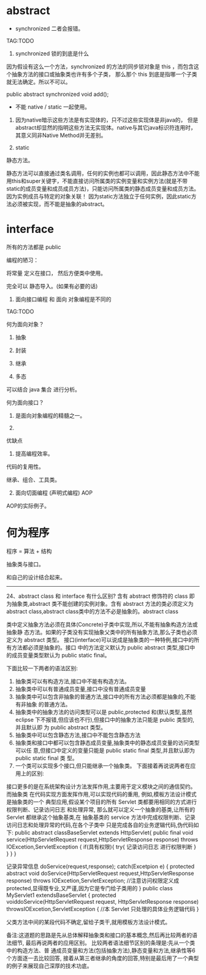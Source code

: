 # abstract


- synchronized 二者会报错。

TAG:TODO

1) synchronized 锁的到底是什么



因为假设有这么一个方法，synchronized 的方法的同步锁对象是 this ，而包含这个抽象方法的接口或抽象类也许有多个子类，
那么那个 this 到底是指哪一个子类就无法确定。所以不可以。


public abstract synchronized void add();

- 不能 native / static 一起使用。

1) 因为native暗示这些方法是有实现体的，只不过这些实现体是非java的，
但是abstract却显然的指明这些方法无实现体。native与其它java标识符连用时，其意义同非Native Method并无差别。

2) static 

静态方法。

静态方法可以直接通过类名调用，任何的实例也都可以调用，因此静态方法中不能用this和super关键字，不能直接访问所属类的实例变量和实例方法(就是不带static的成员变量和成员成员方法)，只能访问所属类的静态成员变量和成员方法。因为实例成员与特定的对象关联！
因为static方法独立于任何实例，因此static方法必须被实现，而不能是抽象的abstract。


# interface 

所有的方法都是 public

编程的陋习：

将常量 定义在接口， 然后方便类中使用。 

完全可以 静态导入。(如果有必要的话)







1) 面向接口编程 和 面向 对象编程是不同的

TAG:TODO

何为面向对象？

1) 抽象

2) 封装
 
3) 继承
 
4) 多态
 
 
 

可以结合 java 集合 进行分析。


何为面向接口？

1) 是面向对象编程的精髓之一。

2) 

优缺点

1) 提高编程效率。



代码的复用性。

继承、组合、工具类。



2) 面向切面编程 (声明式编程)   AOP

AOP的实际例子。





# 何为程序


程序 = 算法 + 结构

抽象类与接口。

和自己的设计结合起来。


------------------------------------------------------------------------------------------------------------------------

24、abstract class 和 interface 有什么区别?
含有 abstract 修饰符的 class 即为抽象类,abstract 类不能创建的实例对象。含有 abstract 方法的类必须定义为abstract class,abstract class类中的方法不必是抽象的。abstract class

类中定义抽象方法必须在具体(Concrete)子类中实现,所以,不能有抽象构造方法或抽象静 态方法。如果的子类没有实现抽象父类中的所有抽象方法,那么子类也必须定义为 abstract 类型。
接口(interface)可以说成是抽象类的一种特例,接口中的所有方法都必须是抽象的。接口 中的方法定义默认为 public abstract 类型,接口中的成员变量类型默认为 public static final。

下面比较一下两者的语法区别:
1. 抽象类可以有构造方法,接口中不能有构造方法。
2. 抽象类中可以有普通成员变量,接口中没有普通成员变量
3. 抽象类中可以包含非抽象的普通方法,接口中的所有方法必须都是抽象的,不能有非抽象 的普通方法。
4. 抽象类中的抽象方法的访问类型可以是 public,protected 和(默认类型,虽然
eclipse 下不报错,但应该也不行),但接口中的抽象方法只能是 public 类型的,并且默认即
为 public abstract 类型。
5. 抽象类中可以包含静态方法,接口中不能包含静态方法
6. 抽象类和接口中都可以包含静态成员变量,抽象类中的静态成员变量的访问类型可以任 意,但接口中定义的变量只能是 public static final 类型,并且默认即为 public static final 类 型。
7. 一个类可以实现多个接口,但只能继承一个抽象类。 下面接着再说说两者在应用上的区别:

接口更多的是在系统架构设计方法发挥作用,主要用于定义模块之间的通信契约。而抽象类 在代码实现方面发挥作用,可以实现代码的重用,
例如,模板方法设计模式是抽象类的一个 典型应用,假设某个项目的所有 Servlet 类都要用相同的方式进行权限判断、记录访问日志 和处理异常,
那么就可以定义一个抽象的基类,让所有的 Servlet 都继承这个抽象基类,在 抽象基类的 service 方法中完成权限判断、记录访问日志和处理异常的代码,在各个子类中 只是完成各自的业务逻辑代码,伪代码如下:
public abstract classBaseServlet extends HttpServlet{
public final void service(HttpServletRequest request,HttpServletResponse response) throws IOExcetion,ServletException {
if(具有权限){ try{
记录访问日志
进行权限判断
}
} }
}

记录异常信息
doService(request,response); catch(Excetpion e) {
  protected abstract void doService(HttpServletRequest request,HttpServletResponse response) throws IOExcetion,ServletException;
//注意访问权限定义成 protected,显得既专业,又严谨,因为它是专门给子类用的 }
public class MyServlet1 extendsBaseServlet {
protected voiddoService(HttpServletRequest request, HttpServletResponse response) throwsIOExcetion,ServletException
{
    //本 Servlet 只处理的具体业务逻辑代码
}


父类方法中间的某段代码不确定,留给子类干,就用模板方法设计模式。

备注:这道题的思路是先从总体解释抽象类和接口的基本概念,然后再比较两者的语法细节, 最后再说两者的应用区别。
比较两者语法细节区别的条理是:先从一个类中的构造方法、普 通成员变量和方法(包括抽象方法),静态变量和方法,继承性等6个方面逐一去比较回答,
接着从第三者继承的角度的回答,特别是最后用了一个典型的例子来展现自己深厚的技术功底。







